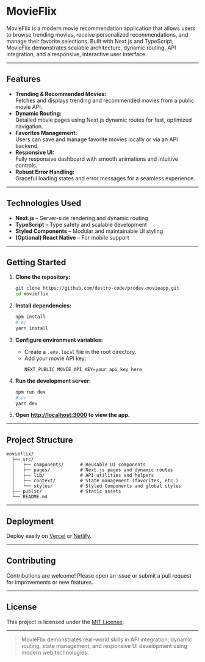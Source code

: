 # MovieFlix

MovieFlix is a modern movie recommendation application that allows users to browse trending movies, receive personalized recommendations, and manage their favorite selections. Built with Next.js and TypeScript, MovieFlix demonstrates scalable architecture, dynamic routing, API integration, and a responsive, interactive user interface.

---

## Features

- **Trending & Recommended Movies:**  
  Fetches and displays trending and recommended movies from a public movie API.
- **Dynamic Routing:**  
  Detailed movie pages using Next.js dynamic routes for fast, optimized navigation.
- **Favorites Management:**  
  Users can save and manage favorite movies locally or via an API backend.
- **Responsive UI:**  
  Fully responsive dashboard with smooth animations and intuitive controls.
- **Robust Error Handling:**  
  Graceful loading states and error messages for a seamless experience.

---

## Technologies Used

- **Next.js** – Server-side rendering and dynamic routing
- **TypeScript** – Type safety and scalable development
- **Styled Components** – Modular and maintainable UI styling
- **(Optional) React Native** – For mobile support

---

## Getting Started

1. **Clone the repository:**

   ```sh
   git clone https://github.com/destro-code/prodev-movieapp.git
   cd movieflix
   ```

2. **Install dependencies:**

   ```sh
   npm install
   # or
   yarn install
   ```

3. **Configure environment variables:**

   - Create a `.env.local` file in the root directory.
   - Add your movie API key:
     ```
     NEXT_PUBLIC_MOVIE_API_KEY=your_api_key_here
     ```

4. **Run the development server:**

   ```sh
   npm run dev
   # or
   yarn dev
   ```

5. **Open [http://localhost:3000](http://localhost:3000) to view the app.**

---

## Project Structure

```
movieflix/
  ├── src/
  │   ├── components/      # Reusable UI components
  │   ├── pages/           # Next.js pages and dynamic routes
  │   ├── lib/             # API utilities and helpers
  │   ├── context/         # State management (favorites, etc.)
  │   └── styles/          # Styled Components and global styles
  ├── public/              # Static assets
  └── README.md
```

---

## Deployment

Deploy easily on [Vercel](https://vercel.com/) or [Netlify](https://www.netlify.com/).

---

## Contributing

Contributions are welcome! Please open an issue or submit a pull request for improvements or new features.

---

## License

This project is licensed under the [MIT License](LICENSE).

---

> MovieFlix demonstrates real-world skills in API integration, dynamic routing, state management, and responsive UI development using modern web technologies.
